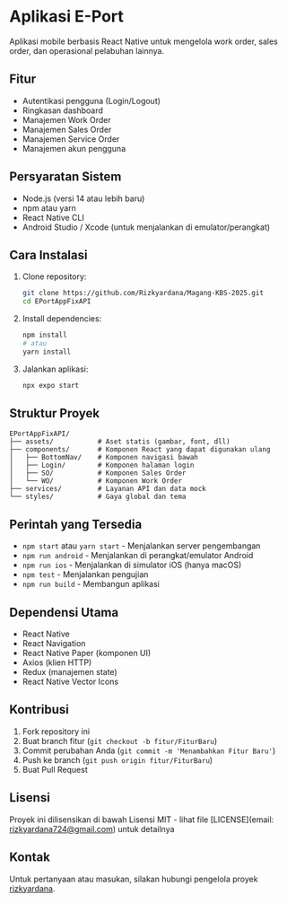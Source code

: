 # Aplikasi E-Port

Aplikasi mobile berbasis React Native untuk mengelola work order, sales order, dan operasional pelabuhan lainnya.

## Fitur

- Autentikasi pengguna (Login/Logout)
- Ringkasan dashboard
- Manajemen Work Order
- Manajemen Sales Order
- Manajemen Service Order
- Manajemen akun pengguna

## Persyaratan Sistem

- Node.js (versi 14 atau lebih baru)
- npm atau yarn
- React Native CLI
- Android Studio / Xcode (untuk menjalankan di emulator/perangkat)

## Cara Instalasi

1. Clone repository:
   ```bash
   git clone https://github.com/Rizkyardana/Magang-KBS-2025.git
   cd EPortAppFixAPI
   ```

2. Install dependencies:
   ```bash
   npm install
   # atau
   yarn install
   ```

3. Jalankan aplikasi:
   ```bash
   npx expo start
   ```

## Struktur Proyek

```
EPortAppFixAPI/
├── assets/           # Aset statis (gambar, font, dll)
├── components/       # Komponen React yang dapat digunakan ulang
│   ├── BottomNav/    # Komponen navigasi bawah
│   ├── Login/        # Komponen halaman login
│   ├── SO/           # Komponen Sales Order
│   └── WO/           # Komponen Work Order
├── services/         # Layanan API dan data mock
└── styles/           # Gaya global dan tema
```

## Perintah yang Tersedia

- `npm start` atau `yarn start` - Menjalankan server pengembangan
- `npm run android` - Menjalankan di perangkat/emulator Android
- `npm run ios` - Menjalankan di simulator iOS (hanya macOS)
- `npm test` - Menjalankan pengujian
- `npm run build` - Membangun aplikasi

## Dependensi Utama

- React Native
- React Navigation
- React Native Paper (komponen UI)
- Axios (klien HTTP)
- Redux (manajemen state)
- React Native Vector Icons

## Kontribusi

1. Fork repository ini
2. Buat branch fitur (`git checkout -b fitur/FiturBaru`)
3. Commit perubahan Anda (`git commit -m 'Menambahkan Fitur Baru'`)
4. Push ke branch (`git push origin fitur/FiturBaru`)
5. Buat Pull Request

## Lisensi

Proyek ini dilisensikan di bawah Lisensi MIT - lihat file [LICENSE](email: rizkyardana724@gmail.com) untuk detailnya

## Kontak

Untuk pertanyaan atau masukan, silakan hubungi pengelola proyek [rizkyardana](https://github.com/Rizkyardana).
